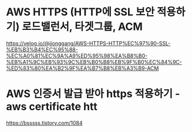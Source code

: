 

# AWS HTTPS (HTTP에 SSL 보안 적용하기) 로드밸런서, 타겟그룹, ACM

https://velog.io/@jjonggang/AWS-HTTPS-HTTP%EC%97%90-SSL-%EB%B3%B4%EC%95%88-%EC%A0%81%EC%9A%A9%ED%95%98%EA%B8%B0-%EB%A1%9C%EB%93%9C%EB%B0%B8%EB%9F%B0%EC%84%9C-%ED%83%80%EA%B2%9F%EA%B7%B8%EB%A3%B9-ACM


# AWS 인증서 발급 받아 https 적용하기 - aws certificate htt

https://bsssss.tistory.com/1084